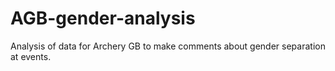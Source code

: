 # AGB-gender-analysis
Analysis of data for Archery GB to make comments about gender separation at events.
